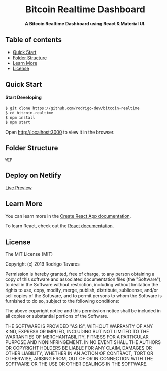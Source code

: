 <h1 align="center">
   Bitcoin Realtime Dashboard
</h1>

<h4 align="center">
  A Bitcoin Realtime Dashboard using React & Material UI.
</h4>

## Table of contents
+ [Quick Start](http://github.com/rodrigo-dev/bitcoin-realtime#quick-start)
+ [Folder Structure](http://github.com/rodrigo-dev/bitcoin-realtime#folder-structure)
+ [Learn More](http://github.com/rodrigo-dev/bitcoin-realtime#learn-more)
+ [License](http://github.com/rodrigo-dev/bitcoin-realtime#license)


## Quick Start

#### Start Developing

```sh
$ git clone https://github.com/rodrigo-dev/bitcoin-realtime
$ cd bitcoin-realtime
$ npm install
$ npm start
```

Open [http://localhost:3000](http://localhost:3000) to view it in the browser.


## Folder Structure

```
WIP
```

## Deploy on Netlify
[Live Preview](https://bitcoinrealtimerodrigodev.netlify.com/)

## Learn More

You can learn more in the [Create React App documentation](https://facebook.github.io/create-react-app/docs/getting-started).

To learn React, check out the [React documentation](https://reactjs.org/).


## License
The MIT License (MIT)

Copyright (c) 2019 Rodrigo Tavares

Permission is hereby granted, free of charge, to any person obtaining a copy
of this software and associated documentation files (the "Software"), to deal
in the Software without restriction, including without limitation the rights
to use, copy, modify, merge, publish, distribute, sublicense, and/or sell
copies of the Software, and to permit persons to whom the Software is
furnished to do so, subject to the following conditions:

The above copyright notice and this permission notice shall be included in all
copies or substantial portions of the Software.

THE SOFTWARE IS PROVIDED "AS IS", WITHOUT WARRANTY OF ANY KIND, EXPRESS OR
IMPLIED, INCLUDING BUT NOT LIMITED TO THE WARRANTIES OF MERCHANTABILITY,
FITNESS FOR A PARTICULAR PURPOSE AND NONINFRINGEMENT. IN NO EVENT SHALL THE
AUTHORS OR COPYRIGHT HOLDERS BE LIABLE FOR ANY CLAIM, DAMAGES OR OTHER
LIABILITY, WHETHER IN AN ACTION OF CONTRACT, TORT OR OTHERWISE, ARISING FROM,
OUT OF OR IN CONNECTION WITH THE SOFTWARE OR THE USE OR OTHER DEALINGS IN THE
SOFTWARE.
